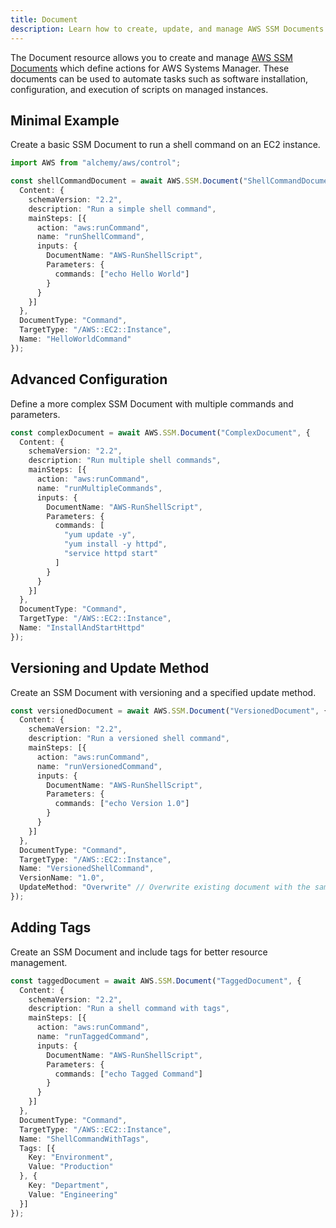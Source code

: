 ```yaml
---
title: Document
description: Learn how to create, update, and manage AWS SSM Documents using Alchemy Cloud Control.
---
```


The Document resource allows you to create and manage [AWS SSM Documents](https://docs.aws.amazon.com/ssm/latest/userguide/) which define actions for AWS Systems Manager. These documents can be used to automate tasks such as software installation, configuration, and execution of scripts on managed instances.

## Minimal Example

Create a basic SSM Document to run a shell command on an EC2 instance.

```ts
import AWS from "alchemy/aws/control";

const shellCommandDocument = await AWS.SSM.Document("ShellCommandDocument", {
  Content: {
    schemaVersion: "2.2",
    description: "Run a simple shell command",
    mainSteps: [{
      action: "aws:runCommand",
      name: "runShellCommand",
      inputs: {
        DocumentName: "AWS-RunShellScript",
        Parameters: {
          commands: ["echo Hello World"]
        }
      }
    }]
  },
  DocumentType: "Command",
  TargetType: "/AWS::EC2::Instance",
  Name: "HelloWorldCommand"
});
```

## Advanced Configuration

Define a more complex SSM Document with multiple commands and parameters.

```ts
const complexDocument = await AWS.SSM.Document("ComplexDocument", {
  Content: {
    schemaVersion: "2.2",
    description: "Run multiple shell commands",
    mainSteps: [{
      action: "aws:runCommand",
      name: "runMultipleCommands",
      inputs: {
        DocumentName: "AWS-RunShellScript",
        Parameters: {
          commands: [
            "yum update -y",
            "yum install -y httpd",
            "service httpd start"
          ]
        }
      }
    }]
  },
  DocumentType: "Command",
  TargetType: "/AWS::EC2::Instance",
  Name: "InstallAndStartHttpd"
});
```

## Versioning and Update Method

Create an SSM Document with versioning and a specified update method.

```ts
const versionedDocument = await AWS.SSM.Document("VersionedDocument", {
  Content: {
    schemaVersion: "2.2",
    description: "Run a versioned shell command",
    mainSteps: [{
      action: "aws:runCommand",
      name: "runVersionedCommand",
      inputs: {
        DocumentName: "AWS-RunShellScript",
        Parameters: {
          commands: ["echo Version 1.0"]
        }
      }
    }]
  },
  DocumentType: "Command",
  TargetType: "/AWS::EC2::Instance",
  Name: "VersionedShellCommand",
  VersionName: "1.0",
  UpdateMethod: "Overwrite" // Overwrite existing document with the same name
});
```

## Adding Tags

Create an SSM Document and include tags for better resource management.

```ts
const taggedDocument = await AWS.SSM.Document("TaggedDocument", {
  Content: {
    schemaVersion: "2.2",
    description: "Run a shell command with tags",
    mainSteps: [{
      action: "aws:runCommand",
      name: "runTaggedCommand",
      inputs: {
        DocumentName: "AWS-RunShellScript",
        Parameters: {
          commands: ["echo Tagged Command"]
        }
      }
    }]
  },
  DocumentType: "Command",
  TargetType: "/AWS::EC2::Instance",
  Name: "ShellCommandWithTags",
  Tags: [{
    Key: "Environment",
    Value: "Production"
  }, {
    Key: "Department",
    Value: "Engineering"
  }]
});
```